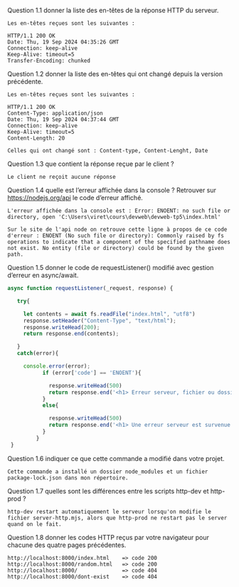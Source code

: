 Question 1.1 donner la liste des en-têtes de la réponse HTTP du serveur.

    Les en-têtes reçues sont les suivantes :

    HTTP/1.1 200 OK
    Date: Thu, 19 Sep 2024 04:35:26 GMT
    Connection: keep-alive
    Keep-Alive: timeout=5
    Transfer-Encoding: chunked

Question 1.2 donner la liste des en-têtes qui ont changé depuis la version précédente.

    Les en-têtes reçues sont les suivantes :

    HTTP/1.1 200 OK
    Content-Type: application/json
    Date: Thu, 19 Sep 2024 04:37:44 GMT
    Connection: keep-alive
    Keep-Alive: timeout=5
    Content-Length: 20

    Celles qui ont changé sont : Content-type, Content-Lenght, Date


Question 1.3 que contient la réponse reçue par le client ?

    Le client ne reçoit aucune réponse

Question 1.4 quelle est l’erreur affichée dans la console ? Retrouver sur https://nodejs.org/api le code d’erreur affiché.

    L'erreur affichée dans la console est : Error: ENOENT: no such file or directory, open 'C:\Users\viret\cours\devweb\devweb-tp5\index.html'
    
    Sur le site de l'api node on retrouve cette ligne à propos de ce code d'erreur : ENOENT (No such file or directory): Commonly raised by fs operations to indicate that a component of the specified pathname does not exist. No entity (file or directory) could be found by the given path.

Question 1.5 donner le code de requestListener() modifié avec gestion d’erreur en async/await.
 ```javascript
 async function requestListener(_request, response) {

    try{

      let contents = await fs.readFile("index.html", "utf8")
      response.setHeader("Content-Type", "text/html");
      response.writeHead(200);
      return response.end(contents);

    }
    catch(error){

      console.error(error);
            if (error['code'] == 'ENOENT'){     

              response.writeHead(500)
              return response.end('<h1> Erreur serveur, fichier ou dossier introuvable</h1>')
            }
            else{

              response.writeHead(500)
              return response.end('<h1> Une erreur serveur est survenue.</h1>')
            }
          }
  }
```

Question 1.6 indiquer ce que cette commande a modifié dans votre projet.

    Cette commande a installé un dossier node_modules et un fichier package-lock.json dans mon répertoire.

Question 1.7 quelles sont les différences entre les scripts http-dev et http-prod ?

    http-dev restart automatiquement le serveur lorsqu'on modifie le fichier server-http.mjs, alors que http-prod ne restart pas le server quand on le fait.

Question 1.8 donner les codes HTTP reçus par votre navigateur pour chacune des quatre pages précédentes.

    http://localhost:8000/index.html    => code 200
    http://localhost:8000/random.html   => code 200
    http://localhost:8000/              => code 404
    http://localhost:8000/dont-exist    => code 404